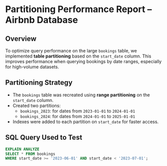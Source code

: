 # Partitioning Performance Report – Airbnb Database

## Overview

To optimize query performance on the large `bookings` table, we implemented **table partitioning** based on the `start_date` column. This improves performance when querying bookings by date ranges, especially for high-volume datasets.

## Partitioning Strategy

- The `bookings` table was recreated using **range partitioning** on the `start_date` column.
- Created two partitions:
  - `bookings_2023`: for dates from `2023-01-01` to `2024-01-01`
  - `bookings_2024`: for dates from `2024-01-01` to `2025-01-01`
- Indexes were added to each partition on `start_date` for faster access.

## SQL Query Used to Test

```sql
EXPLAIN ANALYZE
SELECT * FROM bookings
WHERE start_date >= '2023-06-01' AND start_date < '2023-07-01';
